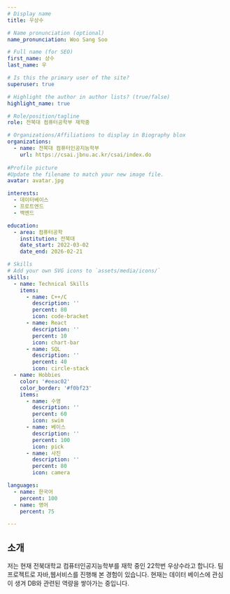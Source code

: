 ```yaml
---
# Display name
title: 우상수

# Name pronunciation (optional)
name_pronunciation: Woo Sang Soo

# Full name (for SEO)
first_name: 상수
last_name: 우

# Is this the primary user of the site?
superuser: true

# Highlight the author in author lists? (true/false)
highlight_name: true

# Role/position/tagline
role: 전북대 컴퓨터공학부 재학중

# Organizations/Affiliations to display in Biography blox
organizations:
  - name: 전북대 컴퓨터인공지능학부
    url: https://csai.jbnu.ac.kr/csai/index.do
  
#Profile picture
#Update the filename to match your new image file.
avatar: avatar.jpg

interests:
  - 데이터베이스
  - 프로트엔드
  - 백엔드

education:
  - area: 컴퓨터공학
    institution: 전북대
    date_start: 2022-03-02
    date_end: 2026-02-21

# Skills
# Add your own SVG icons to `assets/media/icons/`
skills:
  - name: Technical Skills
    items:
      - name: C++/C
        description: ''
        percent: 80
        icon: code-bracket
      - name: React
        description: ''
        percent: 10
        icon: chart-bar
      - name: SQL
        description: ''
        percent: 40
        icon: circle-stack
  - name: Hobbies
    color: '#eeac02'
    color_border: '#f0bf23'
    items:
      - name: 수영
        description: ''
        percent: 60
        icon: swim
      - name: 베이스
        description: ''
        percent: 100
        icon: pick
      - name: 사진
        description: ''
        percent: 80
        icon: camera

languages:
  - name: 한국어
    percent: 100
  - name: 영어
    percent: 75

---
```


## 소개

저는 현재 전북대학교 컴퓨터인공지능학부를 재학 중인 22학번 우상수라고 합니다. 팀 프로젝트로 자바,웹서비스를 진행해 본 경험이 있습니다. 현재는 데이터 베이스에 관심이 생겨 DB와 관련된 역량을 쌓아가는 중입니다.


